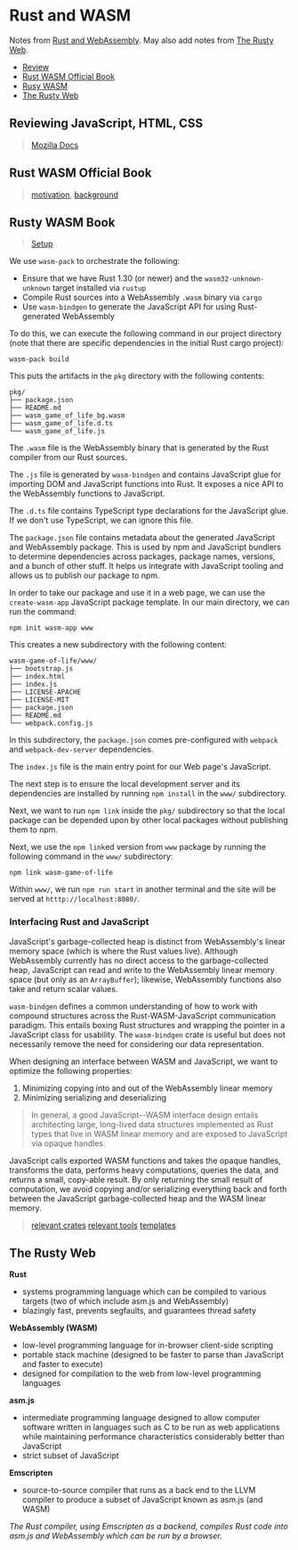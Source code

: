 # Rust and WASM

Notes from [Rust and WebAssembly](https://rustwasm.github.io/book/#how-to-read-this-book). May also add notes from [The Rusty Web](https://davidmcneil.github.io/the-rusty-web/). 

* [Review](#review)
* [Rust WASM Official Book](#official)
* [Rusy WASM](#book)
* [The Rusty Web](#rustyweb)

## Reviewing JavaScript, HTML, CSS <a name="review"></a>

> [Mozilla Docs](https://developer.mozilla.org/en-US/docs/Learn)

## Rust WASM Official Book <a name="official"></a>
> [motivation](https://rustwasm.github.io/book/why-rust-and-webassembly.html), [background](https://rustwasm.github.io/book/background-and-concepts.html)



## Rusty WASM Book <a name="book"></a>

> [Setup](https://rustwasm.github.io/book/game-of-life/setup.html)

We use ```wasm-pack``` to orchestrate the following:
* Ensure that we have Rust 1.30 (or newer) and the ```wasm32-unknown-unknown``` target installed via ```rustup```
* Compile Rust sources into a WebAssembly ```.wasm``` binary via ```cargo```
* Use ```wasm-bindgen``` to generate the JavaScript API for using Rust-generated WebAssembly

To do this, we can execute the following command in our project directory (note that there are specific dependencies in the initial Rust cargo project):
```
wasm-pack build
```
This puts the artifacts in the ```pkg``` directory with the following contents:
```
pkg/
├── package.json
├── README.md
├── wasm_game_of_life_bg.wasm
├── wasm_game_of_life.d.ts
└── wasm_game_of_life.js
```
The ```.wasm``` file is the WebAssembly binary that is generated by the Rust compiler from our Rust sources. 

The ```.js``` file is generated by ```wasm-bindgen``` and contains JavaScript glue for importing DOM and JavaScript functions into Rust. It exposes a nice API to the WebAssembly functions to JavaScript. 

The ```.d.ts``` file contains TypeScript type declarations for the JavaScript glue. If we don't use TypeScript, we can ignore this file.

The ```package.json``` file contains metadata about the generated JavaScript and WebAssembly package. This is used by npm and JavaScript bundlers to determine dependencies across packages, package names, versions, and a bunch of other stuff. It helps us integrate with JavaScript tooling and allows us to publish our package to npm.

In order to take our package and use it in a web page, we can use the ```create-wasm-app``` JavaScript package template. In our main directory, we can run the command:
```
npm init wasm-app www
```
This creates a new subdirectory with the following content:

```
wasm-game-of-life/www/
├── bootstrap.js
├── index.html
├── index.js
├── LICENSE-APACHE
├── LICENSE-MIT
├── package.json
├── README.md
└── webpack.config.js
```
In this subdirectory, the ```package.json``` comes pre-configured with ```webpack``` and ```webpack-dev-server``` dependencies.

The ```index.js``` file is the main entry point for our Web page's JavaScript. 

The next step is to ensure the local development server and its dependencies are installed by running ```npm install``` in the ```www/``` subdirectory.

Next, we want to run ```npm link``` inside the ```pkg/``` subdirectory so that the local package can be depended upon by other local packages without publishing them to npm.

Next, we use the ```npm link```ed version from ```www``` package by running the following command in the ```www/``` subdirectory:
```
npm link wasm-game-of-life
```

Within ```www/```, we run ```npm run start``` in another terminal and the site will be served at ```htttp://localhost:8080/```.

### Interfacing Rust and JavaScript
JavaScript's garbage-collected heap is distinct from WebAssembly's linear memory space (which is where the Rust values live). Although WebAssembly currently has no direct access to the garbage-collected heap, JavaScript can read and write to the WebAssembly linear memory space (but only as an ```ArrayBuffer```); likewise, WebAssembly functions also take and return scalar values. 

```wasm-bindgen``` defines a common understanding of how to work with compound structures across the Rust-WASM-JavaScript communication paradigm. This entails boxing Rust structures and wrapping the pointer in a JavaScript class for usability. The ```wasm-bindgen``` crate is useful but does not necessarily remove the need for considering our data representation.

When designing an interface between WASM and JavaScript, we want to optimize the following properties:
1. Minimizing copying into and out of the WebAssembly linear memory
2. Minimizing serializing and deserializing

> In general, a good JavaScript--WASM interface design entails architecting large, long-lived data structures implemented as Rust types that live in WASM linear memory and are exposed to JavaScript via opaque handles.

JavaScript calls exported WASM functions and takes the opaque handles, transforms the data, performs heavy computations, queries the data, and returns a small, copy-able result. By only returning the small result of computation, we avoid copying and/or serializing everything back and forth between the JavaScript garbage-collected heap and the WASM linear memory.

> [relevant crates](https://rustwasm.github.io/book/reference/crates.html)
> [relevant tools](https://rustwasm.github.io/book/reference/tools.html)
> [templates](https://rustwasm.github.io/book/reference/project-templates.html)


## The Rusty Web <a name="rustyweb"></a>

**Rust**<br>
* systems programming language which can be compiled to various targets (two of which include asm.js and WebAssembly)
* blazingly fast, prevents segfaults, and guarantees thread safety

**WebAssembly (WASM)**<br>
* low-level programming language for in-browser client-side scripting 
* portable stack machine (designed to be faster to parse than JavaScript and faster to execute)
* designed for compilation to the web from low-level programming languages

**asm.js**<br>
* intermediate programming language designed to allow computer software written in languages such as C to be run as web applications while maintaining performance characteristics considerably better than JavaScript
* strict subset of JavaScript

**Emscripten**<br>
* source-to-source compiler that runs as a back end to the LLVM compiler to produce a subset of JavaScript known as asm.js (and WASM)

*The Rust compiler, using Emscripten as a backend, compiles Rust code into asm.js and WebAssembly which can be run by a browser.*